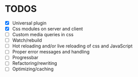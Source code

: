 # TODOS
- [x] Universal plugin
- [x] Css modules on server and client
- [ ] Custom media queries in css
- [ ] Watch/rebuild
- [ ] Hot reloading and/or live reloading of css and JavaScript
- [ ] Proper error messages and handling
- [ ] Progressbar
- [ ] Refactoring/rewriting
- [ ] Optimizing/caching
